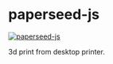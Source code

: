 # paperseed-js


<p align="center">
  <img style="float: left;" src="https://github.com/s1pierro/Papier/blob/master/paperseed-icon.png">
</p>

[ paperseed-js](https://s1pierro.github.io/Papier/)

3d print from desktop printer.
